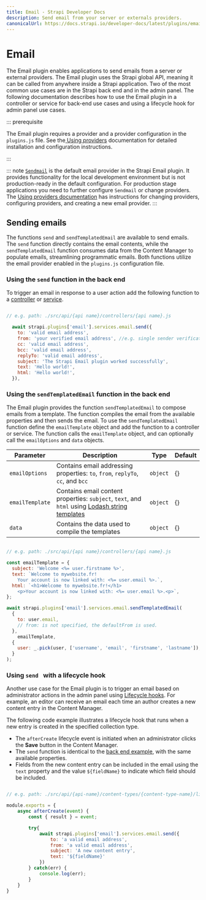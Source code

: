 ```yaml
---
title: Email - Strapi Developer Docs
description: Send email from your server or externals providers.
canonicalUrl: https://docs.strapi.io/developer-docs/latest/plugins/email.html
---
```


# Email

The Email plugin enables applications to send emails from a server or external providers. The Email plugin uses the Strapi global API, meaning it can be called from anywhere inside a Strapi application. Two of the most common use cases are in the Strapi back end and in the admin panel. The following documentation describes how to use the Email plugin in a controller or service for back-end use cases and using a lifecycle hook for admin panel use cases.

::: prerequisite

The Email plugin requires a provider and a provider configuration in the `plugins.js` file. See the[ Using providers](/developer-docs/latest/development/using-providers.md) documentation for detailed installation and configuration instructions.

:::

::: note
[`Sendmail`](https://www.npmjs.com/package/sendmail) is the default email provider in the Strapi Email plugin. It provides functionality for the local development environment but is not production-ready in the default configuration. For production stage applications you need to further configure `Sendmail` or change providers. The [Using providers documentation](/developer-docs/latest/development/using-providers.md) has instructions for changing providers, configuring providers, and creating a new email provider.
:::

## Sending emails

The functions `send` and `sendTemplatedEmail` are available to send emails. The `send` function directly contains the email contents, while the `sendTemplatedEmail` function consumes data from the Content Manager to populate emails, streamlining programmatic emails. Both functions utilize the email provider enabled in the `plugins.js` configuration file.

### Using the `send` function in the back end

To trigger an email in response to a user action add the following function to a [controller](/developer-docs/latest/development/backend-customization/controllers.md) or [service](/developer-docs/latest/development/backend-customization/services.md).

```js

// e.g. path: ./src/api/{api name}/controllers/{api name}.js

  await strapi.plugins['email'].services.email.send({
    to: 'valid email address',
    from: 'your verified email address', //e.g. single sender verification in SendGrid
    cc: 'valid email address',
    bcc: 'valid email address',
    replyTo: 'valid email address',
    subject: 'The Strapi Email plugin worked successfully',
    text: 'Hello world!',
    html: 'Hello world!',
  }),
```

### Using the `sendTemplatedEmail` function in the back end

The Email plugin provides the function `sendTemplatedEmail` to compose emails from a template. The function compiles the email from the available properties and then sends the email. To use the `sendTemplatedEmail` function define the `emailTemplate` object and add the function to a controller or service. The function calls the `emailTemplate` object, and can optionally call the `emailOptions` and `data` objects.

| Parameter       | Description                                                                                                                                | Type     | Default |
|-----------------|--------------------------------------------------------------------------------------------------------------------------------------------|----------|---------|
| `emailOptions`  | Contains email addressing properties: `to`, `from`, `replyTo`, `cc`, and `bcc`                                                             | `object` | {}      |
| `emailTemplate` | Contains email content properties: `subject`, `text`, and `html` using [Lodash string templates](https://lodash.com/docs/4.17.15#template) | `object` | {}      |
| `data`          | Contains the data used to compile the templates                                                                                            | `object` | {}      |

```js

// e.g. path: ./src/api/{api name}/controllers/{api name}.js

const emailTemplate = {
  subject: 'Welcome <%= user.firstname %>',
  text: `Welcome to mywebsite.fr!
    Your account is now linked with: <%= user.email %>.`,
  html: `<h1>Welcome to mywebsite.fr!</h1>
    <p>Your account is now linked with: <%= user.email %>.<p>`,
};

await strapi.plugins['email'].services.email.sendTemplatedEmail(
  {
    to: user.email,
    // from: is not specified, the defaultFrom is used.
  },
    emailTemplate,
  {
    user: _.pick(user, ['username', 'email', 'firstname', 'lastname']),
  }
);
```

### Using `send ` with a lifecycle hook <!--Should this be H2 or H3?-->

 Another use case for the Email plugin is to trigger an email based on administrator actions in the admin panel using [Lifecycle hooks](/developer-docs/latest/development/backend-customization/models.md#lifecycle-hooks). For example, an editor can receive an email each time an author creates a new content entry in the Content Manager.

 The following code example illustrates a lifecycle hook that runs when a new entry is created in the specified collection type. <!--a sentence here-->

- The `afterCreate` lifecycle event is initiated when an administrator clicks the **Save** button in the Content Manager.
- The `send` function is identical to the [back end example](#using-the-send-function-in-the-back-end), with the same available properties.
- Fields from the new content entry can be included in the email using the `text` property and the value `${fieldName}` to indicate which field should be included.

```js

// e.g. path: ./src/api/{api-name}/content-types/{content-type-name}/lifecycles.js

module.exports = {
    async afterCreate(event) {
        const { result } = event;

        try{
            await strapi.plugins['email'].services.email.send({
                to: 'a valid email address',
                from: 'a valid email address',
                subject: 'A new content entry',
                text: '${fieldName}'
            })
        } catch(err) {
            console.log(err);
        }
    }
}
```
